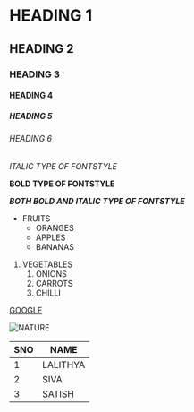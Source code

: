 # HEADING 1
## HEADING 2
### HEADING 3
#### HEADING 4
##### HEADING 5
###### HEADING 6
*ITALIC TYPE OF FONTSTYLE*

**BOLD TYPE OF FONTSTYLE**

***BOTH BOLD AND ITALIC TYPE OF FONTSTYLE***

* FRUITS
  * ORANGES
  * APPLES
  * BANANAS
  
1. VEGETABLES
    1. ONIONS
    2. CARROTS 
    3. CHILLI
   
[GOOGLE](https://www.google.com/)

![NATURE](https://thumbs.dreamstime.com/z/environment-earth-day-hands-trees-growing-seedlings-bokeh-green-background-female-hand-holding-tree-nature-field-gra-130247647.jpg)
    
SNO|NAME
----|----
1|LALITHYA
2|SIVA
3|SATISH
